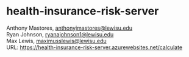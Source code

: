 # health-insurance-risk-server
Anthony Mastores, anthonyjmastores@lewisu.edu <br>
Ryan Johnson, ryanajohnson1@lewisu.edu <br>
Max Lewis, maximusslewis@lewisu.edu <br>
URL: https://health-insurance-risk-server.azurewebsites.net/calculate
